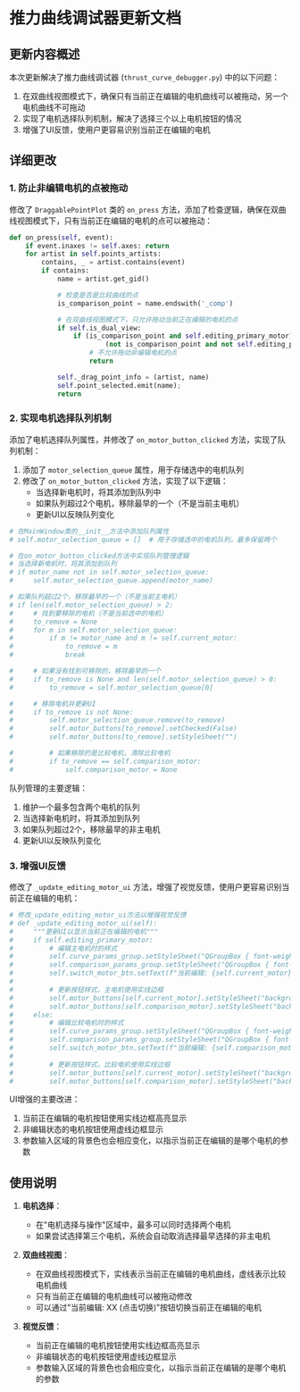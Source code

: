 # 推力曲线调试器更新文档

## 更新内容概述

本次更新解决了推力曲线调试器 (`thrust_curve_debugger.py`) 中的以下问题：

1. 在双曲线视图模式下，确保只有当前正在编辑的电机曲线可以被拖动，另一个电机曲线不可拖动
2. 实现了电机选择队列机制，解决了选择三个以上电机按钮的情况
3. 增强了UI反馈，使用户更容易识别当前正在编辑的电机

## 详细更改

### 1. 防止非编辑电机的点被拖动

修改了 `DraggablePointPlot` 类的 `on_press` 方法，添加了检查逻辑，确保在双曲线视图模式下，只有当前正在编辑的电机的点可以被拖动：

```python
def on_press(self, event):
    if event.inaxes != self.axes: return
    for artist in self.points_artists:
        contains, _ = artist.contains(event)
        if contains:
            name = artist.get_gid()

            # 检查是否是比较曲线的点
            is_comparison_point = name.endswith('_comp')

            # 在双曲线视图模式下，只允许拖动当前正在编辑的电机的点
            if self.is_dual_view:
                if (is_comparison_point and self.editing_primary_motor) or
                        (not is_comparison_point and not self.editing_primary_motor):
                    # 不允许拖动非编辑电机的点
                    return

            self._drag_point_info = (artist, name)
            self.point_selected.emit(name);
            return
```

### 2. 实现电机选择队列机制

添加了电机选择队列属性，并修改了 `on_motor_button_clicked` 方法，实现了队列机制：

1. 添加了 `motor_selection_queue` 属性，用于存储选中的电机队列
2. 修改了 `on_motor_button_clicked` 方法，实现了以下逻辑：
    - 当选择新电机时，将其添加到队列中
    - 如果队列超过2个电机，移除最早的一个（不是当前主电机）
    - 更新UI以反映队列变化

```python
# 在MainWindow类的__init__方法中添加队列属性
# self.motor_selection_queue = []  # 用于存储选中的电机队列，最多保留两个

# 在on_motor_button_clicked方法中实现队列管理逻辑
# 当选择新电机时，将其添加到队列
# if motor_name not in self.motor_selection_queue:
#     self.motor_selection_queue.append(motor_name)

# 如果队列超过2个，移除最早的一个（不是当前主电机）
# if len(self.motor_selection_queue) > 2:
#     # 找到要移除的电机（不是当前选中的电机）
#     to_remove = None
#     for m in self.motor_selection_queue:
#         if m != motor_name and m != self.current_motor:
#             to_remove = m
#             break

#     # 如果没有找到可移除的，移除最早的一个
#     if to_remove is None and len(self.motor_selection_queue) > 0:
#         to_remove = self.motor_selection_queue[0]

#     # 移除电机并更新UI
#     if to_remove is not None:
#         self.motor_selection_queue.remove(to_remove)
#         self.motor_buttons[to_remove].setChecked(False)
#         self.motor_buttons[to_remove].setStyleSheet("")

#         # 如果移除的是比较电机，清除比较电机
#         if to_remove == self.comparison_motor:
#             self.comparison_motor = None
```

队列管理的主要逻辑：

1. 维护一个最多包含两个电机的队列
2. 当选择新电机时，将其添加到队列
3. 如果队列超过2个，移除最早的非主电机
4. 更新UI以反映队列变化

### 3. 增强UI反馈

修改了 `_update_editing_motor_ui` 方法，增强了视觉反馈，使用户更容易识别当前正在编辑的电机：

```python
# 修改_update_editing_motor_ui方法以增强视觉反馈
# def _update_editing_motor_ui(self):
#     """更新UI以显示当前正在编辑的电机"""
#     if self.editing_primary_motor:
#         # 编辑主电机时的样式
#         self.curve_params_group.setStyleSheet("QGroupBox { font-weight: bold; background-color: #f0f0ff; }")
#         self.comparison_params_group.setStyleSheet("QGroupBox { font-weight: bold; color: #0066cc; }")
#         self.switch_motor_btn.setText(f"当前编辑: {self.current_motor} (点击切换)")
#         
#         # 更新按钮样式，主电机使用实线边框
#         self.motor_buttons[self.current_motor].setStyleSheet("background-color: #AED6F1; border: 2px solid #2980B9;")
#         self.motor_buttons[self.comparison_motor].setStyleSheet("background-color: #D6E9F1; border: 1px dashed #5DADE2;")
#     else:
#         # 编辑比较电机时的样式
#         self.curve_params_group.setStyleSheet("QGroupBox { font-weight: bold; }")
#         self.comparison_params_group.setStyleSheet("QGroupBox { font-weight: bold; color: #0066cc; background-color: #f0f0ff; }")
#         self.switch_motor_btn.setText(f"当前编辑: {self.comparison_motor} (点击切换)")
#         
#         # 更新按钮样式，比较电机使用实线边框
#         self.motor_buttons[self.current_motor].setStyleSheet("background-color: #AED6F1; border: 1px dashed #2980B9;")
#         self.motor_buttons[self.comparison_motor].setStyleSheet("background-color: #D6E9F1; border: 2px solid #5DADE2;")
```

UI增强的主要改进：

1. 当前正在编辑的电机按钮使用实线边框高亮显示
2. 非编辑状态的电机按钮使用虚线边框显示
3. 参数输入区域的背景色也会相应变化，以指示当前正在编辑的是哪个电机的参数

## 使用说明

1. **电机选择**：
    - 在"电机选择与操作"区域中，最多可以同时选择两个电机
    - 如果尝试选择第三个电机，系统会自动取消选择最早选择的非主电机

2. **双曲线视图**：
    - 在双曲线视图模式下，实线表示当前正在编辑的电机曲线，虚线表示比较电机曲线
    - 只有当前正在编辑的电机曲线可以被拖动修改
    - 可以通过"当前编辑: XX (点击切换)"按钮切换当前正在编辑的电机

3. **视觉反馈**：
    - 当前正在编辑的电机按钮使用实线边框高亮显示
    - 非编辑状态的电机按钮使用虚线边框显示
    - 参数输入区域的背景色也会相应变化，以指示当前正在编辑的是哪个电机的参数